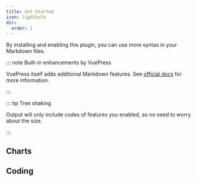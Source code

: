 ```yaml
---
title: Get Started
icon: lightbulb
dir:
  order: 1
---
```


By installing and enabling this plugin, you can use more syntax in your Markdown files.

::: note Built-in enhancements by VuePress

VuePress itself adds additional Markdown features. See [official docs](https://vuejs.press/guide/markdown.html) for more information.

:::

::: tip Tree shaking

Output will only include codes of features you enabled, so no need to worry about the size.

:::

## Charts

<!-- @include: ./chart/README.md#intro -->

<!-- @include: ./chart/README.md#demo -->

## Coding

<!-- @include: ./code/README.md#intro -->

<!-- @include: ./code/README.md#demo -->
